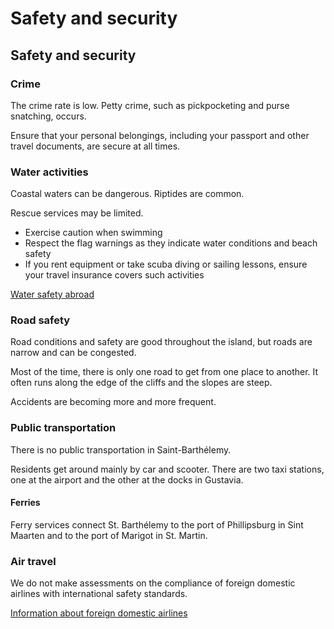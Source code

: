 # Safety and security

## Safety and security

### Crime

The crime rate is low. Petty crime, such as pickpocketing and purse snatching, occurs.

Ensure that your personal belongings, including your passport and other travel documents, are secure at all times.

### Water activities

Coastal waters can be dangerous. Riptides are common.

Rescue services may be limited.

* Exercise caution when swimming
* Respect the flag warnings as they indicate water conditions and beach safety
* If you rent equipment or take scuba diving or sailing lessons, ensure your travel insurance covers such activities

[Water safety abroad](https://travel.gc.ca/travelling/health-safety/water-safety)

### Road safety

Road conditions and safety are good throughout the island, but roads are narrow and can be congested.

Most of the time, there is only one road to get from one place to another. It often runs along the edge of the cliffs and the slopes are steep.

Accidents are becoming more and more frequent.

### Public transportation

There is no public transportation in Saint-Barthélemy.

Residents get around mainly by car and scooter. There are two taxi stations, one at the airport and the other at the docks in Gustavia.

#### Ferries

Ferry services connect St. Barthélemy to the port of Phillipsburg in Sint Maarten and to the port of Marigot in St. Martin.

### Air travel

We do not make assessments on the compliance of foreign domestic airlines with international safety standards.

[Information about foreign domestic airlines](https://travel.gc.ca/air/in-flight-safety#other)